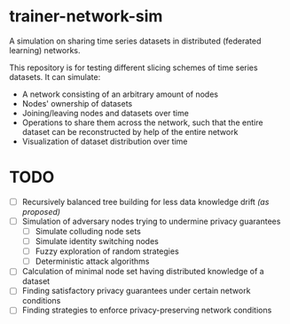 # trainer-network-sim
A simulation on sharing time series datasets in distributed (federated learning) networks.

This repository is for testing different slicing schemes of time series datasets. It can simulate:
- A network consisting of an arbitrary amount of nodes
- Nodes' ownership of datasets
- Joining/leaving nodes and datasets over time
- Operations to share them across the network, such that the entire dataset can be reconstructed by help of the entire network
- Visualization of dataset distribution over time

# TODO
- [ ] Recursively balanced tree building for less data knowledge drift _(as proposed)_
- [ ] Simulation of adversary nodes trying to undermine privacy guarantees
  - [ ] Simulate colluding node sets
  - [ ] Simulate identity switching nodes
  - [ ] Fuzzy exploration of random strategies
  - [ ] Deterministic attack algorithms
- [ ] Calculation of minimal node set having distributed knowledge of a dataset
- [ ] Finding satisfactory privacy guarantees under certain network conditions
- [ ] Finding strategies to enforce privacy-preserving network conditions
